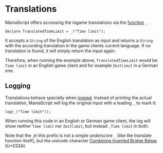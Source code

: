 # Translations
ManiaScript offers accessing the ingame translations via the [function](/basics/functions.html) `_`.

```maniascript
declare TranslatedTimeLimit = _("Time limit");
```

It accepts a `String` of the English translation as input and returns a `String` with the according translation in the game clients current language. If no translation is found, it will simply return the input again.

Therefore, when running the example above, `TranslatedTimeLimit` would be `Time limit` in an English game client and for example `Zeitlimit` in a German one.

## Logging
Translations behave specially when [logged](/advanced/log.html). Instead of printing the actual translation, ManiaScript will log the original input with a leading `̺ ` to mark it:

```maniascript
log(_("Time limit"));
```

When running this code in an English or German game client, the log will show neither `Time limit` nor `Zeitlimit`, but instead `̺ Time limit` in both.

Note that the `̺` in this prefix is not a simple underscore `_` (like the translate function itself), but the unicode character [Combining Inverted Bridge Below](https://unicode-table.com/en/033A/) (U+033A).
